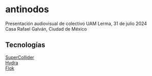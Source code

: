 # antinodos
Presentación audiovisual de colectivo UAM Lerma, 31 de julio 2024  
Casa Rafael Galván, Ciudad de México  
## Tecnologías
[SuperCollider](https://supercollider.github.io/)  
[Hydra](https://hydra.ojack.xyz/)  
[Flok](https://flok.cc/)  
